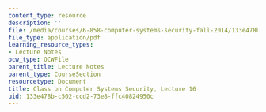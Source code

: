 ```yaml
---
content_type: resource
description: ''
file: /media/courses/6-858-computer-systems-security-fall-2014/133e478bc502ccd273e8ffc40824950c_MIT6_858F14_lec16.pdf
file_type: application/pdf
learning_resource_types:
- Lecture Notes
ocw_type: OCWFile
parent_title: Lecture Notes
parent_type: CourseSection
resourcetype: Document
title: Class on Computer Systems Security, Lecture 16
uid: 133e478b-c502-ccd2-73e8-ffc40824950c
---
```

